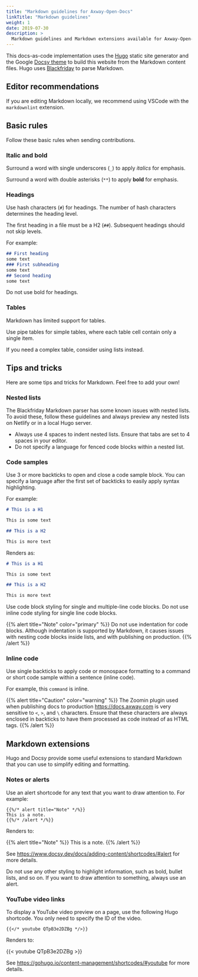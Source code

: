 ```yaml
---
title: "Markdown guidelines for Axway-Open-Docs"
linkTitle: "Markdown guidelines"
weight: 1
date: 2019-07-30
description: >
  Markdown guidelines and Markdown extensions available for Axway-Open-Docs.
---
```


This docs-as-code implementation uses the [Hugo](https://gohugo.io/) static site generator and the Google [Docsy theme](https://www.docsy.dev/) to build this website from the Markdown content files. Hugo uses [Blackfriday](https://github.com/russross/blackfriday) to parse Markdown.

## Editor recommendations

If you are editing Markdown locally, we recommend using VSCode with the `markdownlint` extension.

## Basic rules

Follow these basic rules when sending contributions.

### Italic and bold

Surround a word with single underscores (`_`) to apply _italics_ for emphasis.

Surround a word with double asterisks (`**`) to apply **bold** for emphasis.

### Headings

Use hash characters (`#`) for headings. The number of hash characters determines the heading level.

The first heading in a file must be a H2 (`##`). Subsequent headings should not skip levels.

For example:

```md
## First heading
some text
### First subheading
some text
## Second heading
some text
```

Do not use bold for headings.

### Tables

Markdown has limited support for tables.

Use pipe tables for simple tables, where each table cell contain only a single item.

If you need a complex table, consider using lists instead.

## Tips and tricks

Here are some tips and tricks for Markdown. Feel free to add your own!

### Nested lists

The Blackfriday Markdown parser has some known issues with nested lists. To avoid these, follow these guidelines and always preview any nested lists on Netlify or in a local Hugo server.

* Always use 4 spaces to indent nested lists. Ensure that tabs are set to 4 spaces in your editor.
* Do not specify a language for fenced code blocks within a nested list.

### Code samples

Use 3 or more backticks to open and close a code sample block. You can specify a language after the first set of backticks to easily apply syntax highlighting.

For example:

```md
# This is a H1

This is some text

## This is a H2

This is more text
```

Renders as:

```md
# This is a H1

This is some text

## This is a H2

This is more text
```

Use code block styling for single and multiple-line code blocks. Do not use inline code styling for single line code blocks.

{{% alert title="Note" color="primary" %}}
Do not use indentation for code blocks. Although indentation is supported by Markdown, it causes issues with nesting code blocks inside lists, and with publishing on production.
{{% /alert %}}

### Inline code

Use single backticks to apply code or monospace formatting to a command or short code sample within a sentence (inline code).

For example, this `command` is inline.

{{% alert title="Caution" color="warning" %}}
The Zoomin plugin used when publishing docs to production <https://docs.axway.com> is very sensitive to `<`, `>`, and `\` characters. Ensure that these characters are always enclosed in backticks to have them processed as code instead of as HTML tags.
{{% /alert %}}

## Markdown extensions

Hugo and Docsy provide some useful extensions to standard Markdown that you can use to simplify editing and formatting.

### Notes or alerts

Use an alert shortcode for any text that you want to draw attention to. For example:

```go-html-template
{{%/* alert title="Note" */%}}
This is a note.
{{%/* /alert */%}}

```

Renders to:

{{% alert title="Note" %}}
This is a note.
{{% /alert %}}

See <https://www.docsy.dev/docs/adding-content/shortcodes/#alert> for more details.

Do not use any other styling to highlight information, such as bold, bullet lists, and so on. If you want to draw attention to something, always use an alert.

### YouTube video links

To display a YouTube video preview on a page, use the following Hugo shortcode. You only need to specify the ID of the video.

```go-html-template
{{</* youtube QTpB3e2DZBg */>}}
```

Renders to:

{{< youtube QTpB3e2DZBg >}}

See <https://gohugo.io/content-management/shortcodes/#youtube> for more details.

<!-- Tables TODO-->
